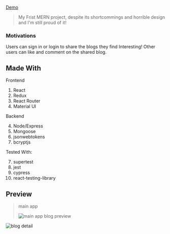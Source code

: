[Demo](https://url-blog.herokuapp.com/)

> My Frist MERN project, despite its shortcommings and horrible design and I'm still proud of it!

### Motivations

Users can sign in or login to share the blogs they find Interesting! Other users can like and comment on the shared blog.

## Made With

Frontend

1.  React
2.  Redux
3.  React Router
4.  Material UI

Backend

4.  Node/Express
5.  Mongoose
6.  jsonwebtokens
7.  bcryptjs

Tested With:

7.  supertest
8.  jest
9.  cypress
10. react-testing-library

## Preview

> main app
>
> ![main app](https://i.imgur.com/548Oxzi.png)
> blog preview

![blog detail](https://i.imgur.com/ODfG93z.png)
